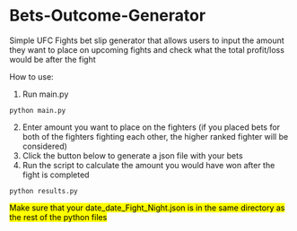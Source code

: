 # Bets-Outcome-Generator
Simple UFC Fights bet slip generator that allows users to input the amount they want to place on upcoming fights and check what the total profit/loss would be after the fight

How to use:

1. Run main.py
```
python main.py
```
2. Enter amount you want to place on the fighters (if you placed bets for both of the fighters fighting each other, the higher ranked fighter will be considered)
3. Click the button below to generate a json file with your bets
4. Run the script to calculate the amount you would have won after the fight is completed
```
python results.py
```
<mark>Make sure that your date_date_Fight_Night.json is in the same directory as the rest of the python files</mark>
